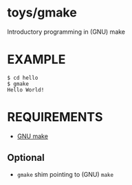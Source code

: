 # toys/gmake

Introductory programming in (GNU) make

# EXAMPLE

```
$ cd hello
$ gmake
Hello World!
```

# REQUIREMENTS

* [GNU make](https://www.gnu.org/software/make/)

## Optional

* `gmake` shim pointing to (GNU) `make`
